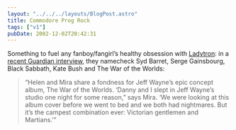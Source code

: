 ```yaml
---
layout: "../../../layouts/BlogPost.astro"
title: Commodore Prog Rock
tags: ["v1"]
pubDate: 2002-12-02T20:42:31
---
```


Something to fuel any fanboy/fangirl&#8217;s healthy obsession with [Ladytron][1]: in a [recent Guardian interview][2], they namecheck Syd Barret, Serge Gainsbourg, Black Sabbath, Kate Bush and The War of the Worlds:

> &#8220;Helen and Mira share a fondness for Jeff Wayne&#8217;s epic concept album, The War of the Worlds. &#8216;Danny and I slept in Jeff Wayne&#8217;s studio one night for some reason,&#8221; says Mira. &#8216;We were looking at this album cover before we went to bed and we both had nightmares. But it&#8217;s the campest combination ever: Victorian gentlemen and Martians.'&#8221;

[1]: http://www.ladytron.com/
[2]: http://www.guardian.co.uk/arts/fridayreview/story/0,12102,849591,00.html "The Guardian: Home entertainment: Ladytron"
